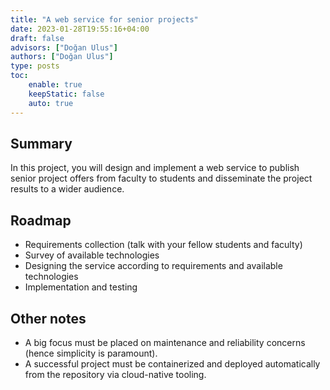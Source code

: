 ```yaml
---
title: "A web service for senior projects"
date: 2023-01-28T19:55:16+04:00
draft: false
advisors: ["Doğan Ulus"]
authors: ["Doğan Ulus"]
type: posts
toc:
    enable: true
    keepStatic: false
    auto: true
---
```

## Summary
In this project, you will design and implement a web service to publish senior project offers from faculty to students and disseminate the project results to a wider audience.

## Roadmap
- Requirements collection (talk with your fellow students and faculty)
- Survey of available technologies
- Designing the service according to requirements and available technologies
- Implementation and testing

## Other notes
- A big focus must be placed on maintenance and reliability concerns (hence simplicity is paramount).
- A successful project must be containerized and deployed automatically from the repository via cloud-native tooling.